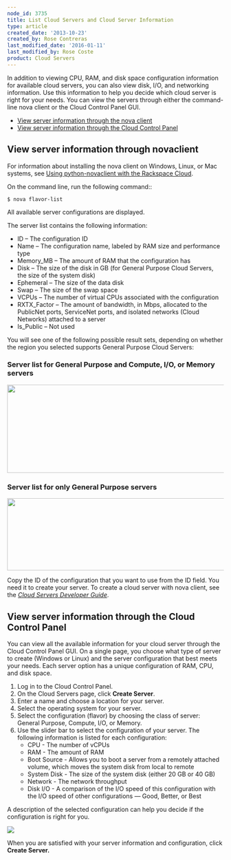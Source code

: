 ```yaml
---
node_id: 3735
title: List Cloud Servers and Cloud Server Information
type: article
created_date: '2013-10-23'
created_by: Rose Contreras
last_modified_date: '2016-01-11'
last_modified_by: Rose Coste
product: Cloud Servers
---
```


In addition to viewing CPU, RAM, and disk space configuration
information for available cloud servers, you can also view disk, I/O,
and networking information. Use this information to help you decide
which cloud server is right for your needs. You can view the servers
through either the command-line nova client or the Cloud Control Panel
GUI.

-   [View server information through the nova client](#novaclient)
-   [View server information through the Cloud Control
    Panel](#flavors_CP)

View server information through novaclient
------------------------------------------

For information about installing the nova client on Windows, Linux, or
Mac systems, see  [Using python-novaclient with the Rackspace
Cloud](/how-to/using-python-novaclient-with-the-rackspace-cloud).

On the command line, run the following command::

    $ nova flavor-list

All available server configurations are displayed.

The server list contains the following information:

-   ID &ndash; The configuration ID
-   Name &ndash; The configuration name, labeled by RAM size and performance
    type
-   Memory\_MB &ndash; The amount of RAM that the configuration has
-   Disk &ndash; The size of the disk in GB (for General Purpose Cloud
    Servers, the size of the system disk)
-   Ephemeral &ndash; The size of the data disk
-   Swap &ndash; The size of the swap space
-   VCPUs &ndash; The number of virtual CPUs associated with the configuration
-   RXTX\_Factor &ndash; The amount of bandwidth, in Mbps, allocated to the
    PublicNet ports, ServiceNet ports, and isolated networks
    (Cloud Networks) attached to a server
-   Is\_Public &ndash; Not used

You will see one of the following possible result sets, depending on
whether the region you selected supports General Purpose Cloud Servers:

### **Server list for General Purpose and Compute, I/O, or Memory servers**

<img src="https://8026b2e3760e2433679c-fffceaebb8c6ee053c935e8915a3fbe7.ssl.cf2.rackcdn.com/field/image/Screen%20Shot%202013-10-11%20at%205.03.29%20PM_0_0.png" width="791" height="205" />

###

### **Server list for only General Purpose servers**

<img src="https://8026b2e3760e2433679c-fffceaebb8c6ee053c935e8915a3fbe7.ssl.cf2.rackcdn.com/field/image/Screen%20Shot%202013-10-11%20at%205.04.01%20PM_0_0.png" width="787" height="168" />

Copy the ID of the configuration that you want to use from the ID field.
You need it to create your server. To create a cloud server with nova
client, see the *[Cloud Servers Developer
Guide](https://developer.rackspace.com/docs/cloud-servers/v2/developer-guide/)*.



View server information through the Cloud Control Panel
-------------------------------------------------------

You can view all the available information for your cloud server through
the Cloud Control Panel GUI. On a single page, you choose what type of
server to create (Windows or Linux) and the server configuration that
best meets your needs. Each server option has a unique configuration of
RAM, CPU, and disk space.

1.  Log in to the Cloud Control Panel.
2.  On the Cloud Servers page, click **Create Server**.
3.  Enter a name and choose a location for your server.
4.  Select the operating system for your server.
5.  Select the configuration (flavor) by choosing the class of server:
    General Purpose, Compute, I/O, or Memory.
6.  Use the slider bar to select the configuration of your server.
    The following information is listed for each configuration:
    -   CPU - The number of vCPUs
    -   RAM - The amount of RAM
    -   Boot Source - Allows you to boot a server from a remotely
        attached volume, which moves the system disk from local to
        remote
    -   System Disk - The size of the system disk (either 20 GB or
        40 GB)
    -   Network - The network throughput
    -   Disk I/O - A comparison of the I/O speed of this configuration
        with the I/O speed of other configurations &mdash; Good, Better, or
        Best

A description of the selected configuration can help you decide if the
configuration is right for you.

![](https://8026b2e3760e2433679c-fffceaebb8c6ee053c935e8915a3fbe7.ssl.cf2.rackcdn.com/field/image/CP-PF_IMG.png)

When you are satisfied with your server information and configuration,
click **Create Server.**

